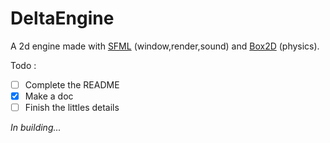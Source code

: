 # DeltaEngine
A 2d engine made with [SFML](https://www.sfml-dev.org/) (window,render,sound) and [Box2D](https://box2d.org/) (physics).

Todo :
- [ ] Complete the README
- [x] Make a doc
- [ ] Finish the littles details

*In building...*
